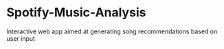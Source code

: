 # Spotify-Music-Analysis
Interactive web app aimed at generating song recommendations based on user input
